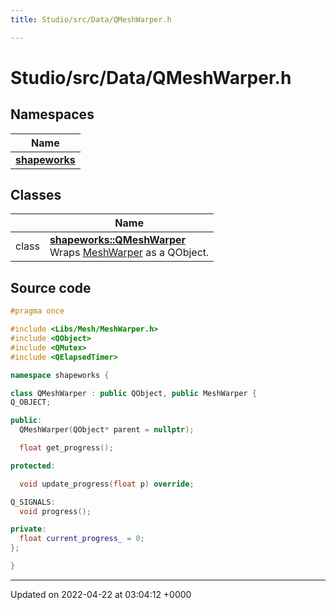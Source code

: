 ```yaml
---
title: Studio/src/Data/QMeshWarper.h

---
```


# Studio/src/Data/QMeshWarper.h



## Namespaces

| Name           |
| -------------- |
| **[shapeworks](../Namespaces/namespaceshapeworks.md)**  |

## Classes

|                | Name           |
| -------------- | -------------- |
| class | **[shapeworks::QMeshWarper](../Classes/classshapeworks_1_1QMeshWarper.md)** <br>Wraps [MeshWarper](../Classes/classshapeworks_1_1MeshWarper.md) as a QObject.  |




## Source code

```cpp
#pragma once

#include <Libs/Mesh/MeshWarper.h>
#include <QObject>
#include <QMutex>
#include <QElapsedTimer>

namespace shapeworks {

class QMeshWarper : public QObject, public MeshWarper {
Q_OBJECT;

public:
  QMeshWarper(QObject* parent = nullptr);

  float get_progress();

protected:

  void update_progress(float p) override;

Q_SIGNALS:
  void progress();

private:
  float current_progress_ = 0;
};

}
```


-------------------------------

Updated on 2022-04-22 at 03:04:12 +0000

